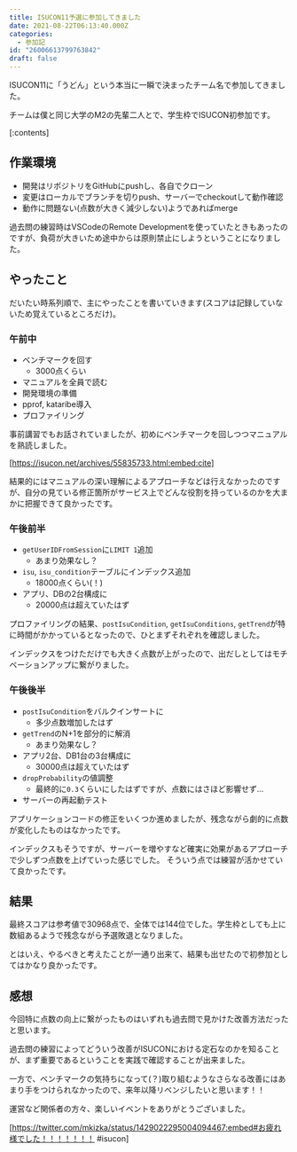 ```yaml
---
title: ISUCON11予選に参加してきました
date: 2021-08-22T06:13:40.000Z
categories:
  - 参加記
id: "26006613799763842"
draft: false
---
```

ISUCON11に「うどん」という本当に一瞬で決まったチーム名で参加してきました。

チームは僕と同じ大学のM2の先輩二人とで、学生枠でISUCON初参加です。

<!-- more -->
[:contents]

## 作業環境
- 開発はリポジトリをGitHubにpushし、各自でクローン
- 変更はローカルでブランチを切りpush、サーバーでcheckoutして動作確認
- 動作に問題ない(点数が大きく減少しない)ようであればmerge

過去問の練習時はVSCodeのRemote Developmentを使っていたときもあったのですが、負荷が大きいため途中からは原則禁止にしようということになりました。

## やったこと
だいたい時系列順で、主にやったことを書いていきます(スコアは記録していないため覚えているところだけ)。

### 午前中
- ベンチマークを回す
  - 3000点くらい
- マニュアルを全員で読む
- 開発環境の準備
- pprof, kataribe導入
- プロファイリング
 
事前講習でもお話されていましたが、初めにベンチマークを回しつつマニュアルを熟読しました。

[https://isucon.net/archives/55835733.html:embed:cite]

結果的にはマニュアルの深い理解によるアプローチなどは行えなかったのですが、自分の見ている修正箇所がサービス上でどんな役割を持っているのかを大まかに把握できて良かったです。

### 午後前半
- `getUserIDFromSession`に`LIMIT 1`追加
  - あまり効果なし？
- `isu`, `isu_condition`テーブルにインデックス追加
  - 18000点くらい(！)
- アプリ、DBの2台構成に
  - 20000点は超えていたはず

プロファイリングの結果、`postIsuCondition`, `getIsuConditions`, `getTrend`が特に時間がかかっているとなったので、ひとまずそれぞれを確認しました。

インデックスをつけただけでも大きく点数が上がったので、出だしとしてはモチベーションアップに繋がりました。

### 午後後半
- `postIsuCondition`をバルクインサートに
  - 多少点数増加したはず
- `getTrend`のN+1を部分的に解消
  - あまり効果なし？
- アプリ2台、DB1台の3台構成に
  - 30000点は超えていたはず
- `dropProbability`の値調整
  - 最終的に`0.3`くらいにしたはずですが、点数にはさほど影響せず...
- サーバーの再起動テスト

アプリケーションコードの修正をいくつか進めましたが、残念ながら劇的に点数が変化したものはなかったです。

インデックスもそうですが、サーバーを増やすなど確実に効果があるアプローチで少しずつ点数を上げていった感じでした。
そういう点では練習が活かせていて良かったです。

## 結果
最終スコアは参考値で30968点で、全体では144位でした。学生枠としても上に数組あるようで残念ながら予選敗退となりました。

とはいえ、やるべきと考えたことが一通り出来て、結果も出せたので初参加としてはかなり良かったです。

## 感想
今回特に点数の向上に繋がったものはいずれも過去問で見かけた改善方法だったと思います。

過去問の練習によってどういう改善がISUCONにおける定石なのかを知ることが、まず重要であるということを実践で確認することが出来ました。

一方で、ベンチマークの気持ちになって(？)取り組むようなさらなる改善にはあまり手をつけられなかったので、来年以降リベンジしたいと思います！！

運営など関係者の方々、楽しいイベントをありがとうございました。

[https://twitter.com/mkizka/status/1429022295004094467:embed#お疲れ様でした！！！！！！！ #isucon]


